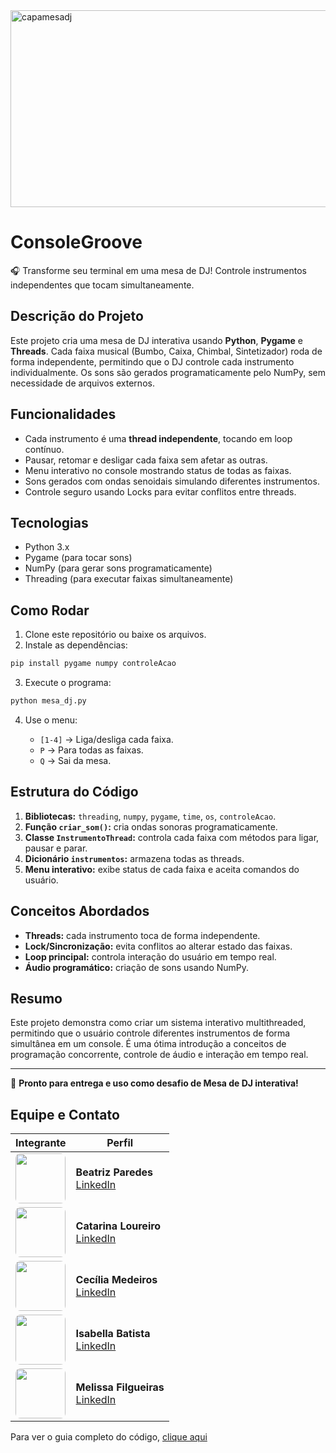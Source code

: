 
<img width="851" height="315" alt="capamesadj" src="https://github.com/user-attachments/assets/f1fa43ba-f9b6-483b-8bc2-67ae9cf21fc9" />

# ConsoleGroove

🎧 Transforme seu terminal em uma mesa de DJ! Controle instrumentos independentes que tocam simultaneamente.

## Descrição do Projeto

Este projeto cria uma mesa de DJ interativa usando **Python**, **Pygame** e **Threads**. Cada faixa musical (Bumbo, Caixa, Chimbal, Sintetizador) roda de forma independente, permitindo que o DJ controle cada instrumento individualmente. Os sons são gerados programaticamente pelo NumPy, sem necessidade de arquivos externos.

## Funcionalidades

* Cada instrumento é uma **thread independente**, tocando em loop contínuo.
* Pausar, retomar e desligar cada faixa sem afetar as outras.
* Menu interativo no console mostrando status de todas as faixas.
* Sons gerados com ondas senoidais simulando diferentes instrumentos.
* Controle seguro usando Locks para evitar conflitos entre threads.

## Tecnologias

* Python 3.x
* Pygame (para tocar sons)
* NumPy (para gerar sons programaticamente)
* Threading (para executar faixas simultaneamente)

## Como Rodar

1. Clone este repositório ou baixe os arquivos.
2. Instale as dependências:

```bash
pip install pygame numpy controleAcao
```

3. Execute o programa:

```bash
python mesa_dj.py
```

4. Use o menu:

   * `[1-4]` → Liga/desliga cada faixa.
   * `P` → Para todas as faixas.
   * `Q` → Sai da mesa.

## Estrutura do Código

1. **Bibliotecas:** `threading`, `numpy`, `pygame`, `time`, `os`, `controleAcao`.
2. **Função `criar_som()`:** cria ondas sonoras programaticamente.
3. **Classe `InstrumentoThread`:** controla cada faixa com métodos para ligar, pausar e parar.
4. **Dicionário `instrumentos`:** armazena todas as threads.
5. **Menu interativo:** exibe status de cada faixa e aceita comandos do usuário.

## Conceitos Abordados

* **Threads:** cada instrumento toca de forma independente.
* **Lock/Sincronização:** evita conflitos ao alterar estado das faixas.
* **Loop principal:** controla interação do usuário em tempo real.
* **Áudio programático:** criação de sons usando NumPy.

## Resumo

Este projeto demonstra como criar um sistema interativo multithreaded, permitindo que o usuário controle diferentes instrumentos de forma simultânea em um console. É uma ótima introdução a conceitos de programação concorrente, controle de áudio e interação em tempo real.

---

📌 **Pronto para entrega e uso como desafio de Mesa de DJ interativa!**


## Equipe e Contato

| Integrante | Perfil |
|------------|--------|
| <div style="width:80px; height:80px; overflow:hidden; border-radius:8px;"> <img src="https://github.com/user-attachments/assets/ab3d5f4b-1a84-4660-b6ec-bae496e9dc1a" width="80" style="object-fit:cover;"> </div> | **Beatriz Paredes** <br> [LinkedIn](https://www.linkedin.com/in/beatriz-paredes-do-nascimento-91664a182/) |
| <div style="width:80px; height:80px; overflow:hidden; border-radius:8px;"> <img src="https://github.com/user-attachments/assets/c3b643ec-ebe1-4c73-991f-b7b60d6045bb" width="80" style="object-fit:cover;"> </div> | **Catarina Loureiro** <br> [LinkedIn](https://www.linkedin.com/in/catarina-virginia-lima-loureiro-xavier-439731338/?utm_source=share&utm_campaign=share_via&utm_content=profile&utm_medium=ios_app) |
| <div style="width:80px; height:80px; overflow:hidden; border-radius:8px;"> <img src="https://github.com/user-attachments/assets/5c5ebd9a-bd8d-4600-bf45-ae54c9ccd5bc" width="80" style="object-fit:cover;"> </div> | **Cecília Medeiros** <br> [LinkedIn](https://www.linkedin.com/in/medeiroscecilia22) |
| <div style="width:80px; height:80px; overflow:hidden; border-radius:8px;"> <img src="https://github.com/user-attachments/assets/73402bd7-f077-4679-9cbe-57bcbb939b29" width="80" style="object-fit:cover;"> </div> | **Isabella Batista** <br> [LinkedIn](https://www.linkedin.com/in/isabella-b-a096452b2/) |
| <div style="width:80px; height:80px; overflow:hidden; border-radius:8px;"> <img src="https://github.com/user-attachments/assets/02960a81-8439-47f8-bf8a-8cac7e296595" width="80" style="object-fit:cover;"> </div> | **Melissa Filgueiras** <br> [LinkedIn](https://www.linkedin.com/in/melissafilgueiras/) |

Para ver o guia completo do código, [clique aqui](DOC_CODIGO.md)
